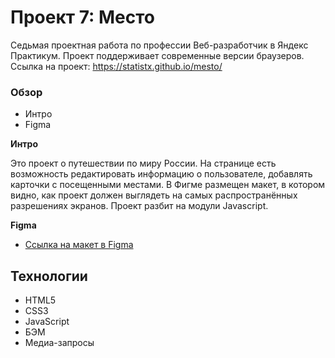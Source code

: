 # Проект 7: Место 

Седьмая проектная работа по профессии Веб-разработчик в Яндекс Практикум.
Проект поддерживает современные версии браузеров.
Ссылка на проект: https://statistx.github.io/mesto/

### Обзор
* Интро
* Figma

**Интро**

Это проект о путешествии по миру России.
На странице есть возможность редактировать информацию о пользователе, добавлять карточки с посещенными местами.
В Фигме размещен макет, в котором видно, как проект должен выглядеть на самых распространённых разрешениях экранов.
Проект разбит на модули Javascript.

**Figma**

* [Ссылка на макет в Figma](https://www.figma.com/file/2cn9N9jSkmxD84oJik7xL7/JavaScript.-Sprint-4?node-id=0%3A1)

## Технологии

- HTML5
- CSS3
- JavaScript
- БЭМ
- Медиа-запросы